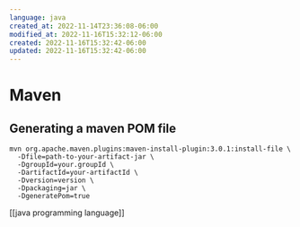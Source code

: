 ```yaml
---
language: java
created_at: 2022-11-14T23:36:08-06:00
modified_at: 2022-11-16T15:32:12-06:00
created: 2022-11-16T15:32:42-06:00
updated: 2022-11-16T15:32:42-06:00
---
```


# Maven

## Generating a maven POM file

```shell
mvn org.apache.maven.plugins:maven-install-plugin:3.0.1:install-file \
  -Dfile=path-to-your-artifact-jar \
  -DgroupId=your.groupId \
  -DartifactId=your-artifactId \
  -Dversion=version \
  -Dpackaging=jar \
  -DgeneratePom=true
```


[[java programming language]]